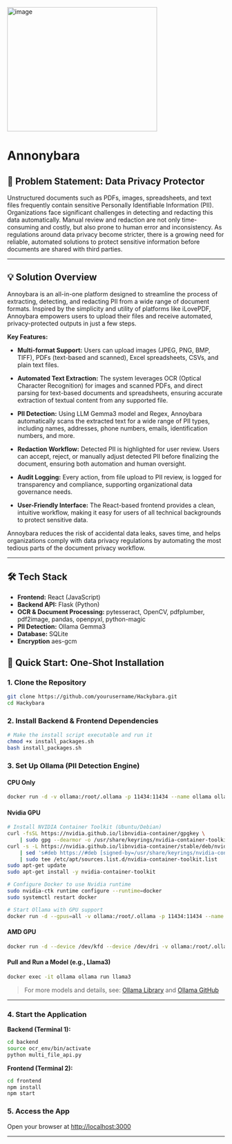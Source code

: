 <img width="347" height="288" alt="image" src="https://github.com/user-attachments/assets/1cfcbb2b-e536-471c-9008-c81c5f5de749" />


# Annonybara

## 📝 Problem Statement: Data Privacy Protector

Unstructured documents such as PDFs, images, spreadsheets, and text files frequently contain sensitive Personally Identifiable Information (PII). Organizations face significant challenges in detecting and redacting this data automatically. Manual review and redaction are not only time-consuming and costly, but also prone to human error and inconsistency. As regulations around data privacy become stricter, there is a growing need for reliable, automated solutions to protect sensitive information before documents are shared with third parties.

---

## 💡 Solution Overview

Annoybara is an all-in-one platform designed to streamline the process of extracting, detecting, and redacting PII from a wide range of document formats. Inspired by the simplicity and utility of platforms like iLovePDF, Annoybara empowers users to upload their files and receive automated, privacy-protected outputs in just a few steps.

**Key Features:**

- **Multi-format Support:** Users can upload images (JPEG, PNG, BMP, TIFF), PDFs (text-based and scanned), Excel spreadsheets, CSVs, and plain text files.
  
- **Automated Text Extraction:** The system leverages OCR (Optical Character Recognition) for images and scanned PDFs, and direct parsing for text-based documents and spreadsheets, ensuring accurate extraction of textual content from any supported file.
  
- **PII Detection:** Using LLM Gemma3 model and Regex, Annoybara automatically scans the extracted text for a wide range of PII types, including names, addresses, phone numbers, emails, identification numbers, and more.
  
- **Redaction Workflow:** Detected PII is highlighted for user review. Users can accept, reject, or manually adjust detected PII before finalizing the document, ensuring both automation and human oversight.
  
- **Audit Logging:** Every action, from file upload to PII review, is logged for transparency and compliance, supporting organizational data governance needs.
- **User-Friendly Interface:** The React-based frontend provides a clean, intuitive workflow, making it easy for users of all technical backgrounds to protect sensitive data.

Annoybara reduces the risk of accidental data leaks, saves time, and helps organizations comply with data privacy regulations by automating the most tedious parts of the document privacy workflow.

---

## 🛠️ Tech Stack

- **Frontend:** React (JavaScript)
- **Backend API:** Flask (Python)
- **OCR & Document Processing:** pytesseract, OpenCV, pdfplumber, pdf2image, pandas, openpyxl, python-magic
- **PII Detection:** Ollama Gemma3
- **Database:** SQLite
- **Encryption** aes-gcm

## 🚀 Quick Start: One-Shot Installation

### 1. Clone the Repository

```bash
git clone https://github.com/yourusername/Hackybara.git
cd Hackybara
```

### 2. Install Backend & Frontend Dependencies

```bash
# Make the install script executable and run it
chmod +x install_packages.sh
bash install_packages.sh
```

### 3. Set Up Ollama (PII Detection Engine)

#### CPU Only

```bash
docker run -d -v ollama:/root/.ollama -p 11434:11434 --name ollama ollama/ollama
```

#### Nvidia GPU

```bash
# Install NVIDIA Container Toolkit (Ubuntu/Debian)
curl -fsSL https://nvidia.github.io/libnvidia-container/gpgkey \
    | sudo gpg --dearmor -o /usr/share/keyrings/nvidia-container-toolkit-keyring.gpg
curl -s -L https://nvidia.github.io/libnvidia-container/stable/deb/nvidia-container-toolkit.list \
    | sed 's#deb https://#deb [signed-by=/usr/share/keyrings/nvidia-container-toolkit-keyring.gpg] https://#g' \
    | sudo tee /etc/apt/sources.list.d/nvidia-container-toolkit.list
sudo apt-get update
sudo apt-get install -y nvidia-container-toolkit

# Configure Docker to use Nvidia runtime
sudo nvidia-ctk runtime configure --runtime=docker
sudo systemctl restart docker

# Start Ollama with GPU support
docker run -d --gpus=all -v ollama:/root/.ollama -p 11434:11434 --name ollama ollama/ollama
```

#### AMD GPU

```bash
docker run -d --device /dev/kfd --device /dev/dri -v ollama:/root/.ollama -p 11434:11434 --name ollama ollama/ollama:rocm
```

#### Pull and Run a Model (e.g., Llama3)

```bash
docker exec -it ollama ollama run llama3
```

> For more models and details, see: [Ollama Library](https://ollama.com/library) and [Ollama GitHub](https://github.com/ollama/ollama)

---

### 4. Start the Application

**Backend (Terminal 1):**
```bash
cd backend
source ocr_env/bin/activate
python multi_file_api.py
```

**Frontend (Terminal 2):**
```bash
cd frontend
npm install
npm start
```

### 5. Access the App

Open your browser at [http://localhost:3000](http://localhost:3000)

---

